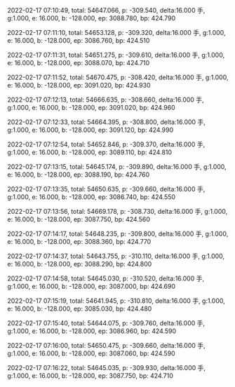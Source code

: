 2022-02-17 07:10:49, total: 54647.066, p: -309.540, delta:16.000 手, g:1.000, e: 16.000, b: -128.000, ep: 3088.780, bp: 424.790

2022-02-17 07:11:10, total: 54653.128, p: -309.320, delta:16.000 手, g:1.000, e: 16.000, b: -128.000, ep: 3086.760, bp: 424.510

2022-02-17 07:11:31, total: 54651.275, p: -309.610, delta:16.000 手, g:1.000, e: 16.000, b: -128.000, ep: 3088.070, bp: 424.710

2022-02-17 07:11:52, total: 54670.475, p: -308.420, delta:16.000 手, g:1.000, e: 16.000, b: -128.000, ep: 3091.020, bp: 424.930

2022-02-17 07:12:13, total: 54666.635, p: -308.660, delta:16.000 手, g:1.000, e: 16.000, b: -128.000, ep: 3091.020, bp: 424.960

2022-02-17 07:12:33, total: 54664.395, p: -308.800, delta:16.000 手, g:1.000, e: 16.000, b: -128.000, ep: 3091.120, bp: 424.990

2022-02-17 07:12:54, total: 54652.846, p: -309.370, delta:16.000 手, g:1.000, e: 16.000, b: -128.000, ep: 3089.110, bp: 424.810

2022-02-17 07:13:15, total: 54645.174, p: -309.890, delta:16.000 手, g:1.000, e: 16.000, b: -128.000, ep: 3088.190, bp: 424.760

2022-02-17 07:13:35, total: 54650.635, p: -309.660, delta:16.000 手, g:1.000, e: 16.000, b: -128.000, ep: 3086.740, bp: 424.550

2022-02-17 07:13:56, total: 54669.178, p: -308.730, delta:16.000 手, g:1.000, e: 16.000, b: -128.000, ep: 3087.750, bp: 424.560

2022-02-17 07:14:17, total: 54648.235, p: -309.800, delta:16.000 手, g:1.000, e: 16.000, b: -128.000, ep: 3088.360, bp: 424.770

2022-02-17 07:14:37, total: 54643.755, p: -310.110, delta:16.000 手, g:1.000, e: 16.000, b: -128.000, ep: 3088.290, bp: 424.800

2022-02-17 07:14:58, total: 54645.030, p: -310.520, delta:16.000 手, g:1.000, e: 16.000, b: -128.000, ep: 3087.000, bp: 424.690

2022-02-17 07:15:19, total: 54641.945, p: -310.810, delta:16.000 手, g:1.000, e: 16.000, b: -128.000, ep: 3085.030, bp: 424.480

2022-02-17 07:15:40, total: 54644.075, p: -309.760, delta:16.000 手, g:1.000, e: 16.000, b: -128.000, ep: 3086.960, bp: 424.590

2022-02-17 07:16:00, total: 54650.475, p: -309.660, delta:16.000 手, g:1.000, e: 16.000, b: -128.000, ep: 3087.060, bp: 424.590

2022-02-17 07:16:22, total: 54645.035, p: -309.930, delta:16.000 手, g:1.000, e: 16.000, b: -128.000, ep: 3087.750, bp: 424.710
